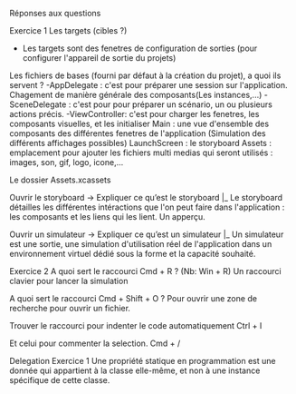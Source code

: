 Réponses aux questions

Exercice 1
Les targets (cibles ?)
  - Les targets sont des fenetres de configuration de sorties (pour configurer l'appareil de sortie du projets)
  
Les fichiers de bases (fourni par défaut à la création du projet), a quoi ils servent ?
  -AppDelegate : c'est pour préparer une session sur l'application. Chagement de manière générale des composants(Les instances,...)
  -SceneDelegate : c'est pour pour préparer un scénario, un ou plusieurs actions précis. 
  -ViewController: c'est pour charger les fenetres, les composants visuelles, et les initialiser
  Main : une vue d'ensemble des composants des différentes fenetres de l'application (Simulation des différents affichages possibles)
  LaunchScreen : le storyboard
  Assets : emplacement pour ajouter les fichiers multi medias qui seront utilisés : images, son, gif, logo, icone,...
  
Le dossier Assets.xcassets

Ouvrir le storyboard -> Expliquer ce qu’est le storyboard
|_ Le storyboard détailles les différentes intéractions que l'on peut faire dans l'application : les composants et les liens qui les lient. Un apperçu.

Ouvrir un simulateur -> Expliquer ce qu’est un simulateur
|_ Un simulateur est une sortie, une simulation d'utilisation réel de l'application dans un environnement virtuel dédié sous la forme et la capacité souhaité.

Exercice 2 
A quoi sert le raccourci Cmd + R ? (Nb: Win + R)
 Un raccourci clavier pour lancer la simulation

A quoi sert le raccourci Cmd + Shift + O ?
  Pour ouvrir une zone de recherche pour ouvrir un fichier.
  
Trouver le raccourci pour indenter le code automatiquement
  Ctrl + I

Et celui pour commenter la selection.
  Cmd + /

Delegation 
Exercice 1
Une propriété statique en programmation est une donnée qui appartient à la classe elle-même, et non à une instance spécifique de cette classe.
  
